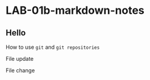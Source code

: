 # LAB-01b-markdown-notes

## Hello

How to use `git` and `git repositories`

File update

File change
